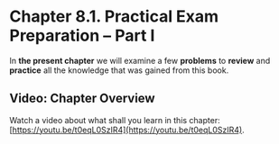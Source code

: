 # Chapter 8.1. Practical Exam Preparation – Part I

In **the present chapter** we will examine a few **problems** to **review** and **practice** all the knowledge that was gained from this book.

## Video: Chapter Overview

Watch a video about what shall you learn in this chapter: [https://youtu.be/t0eqL0SzIR4](https://youtu.be/t0eqL0SzIR4).
